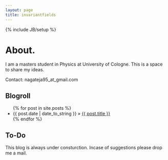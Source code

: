 ```yaml
---
layout: page
title: invariantfields
---
```

{% include JB/setup %}

# About. 

I am a masters student in Physics at University of Cologne. This is a space to share my ideas. 

Contact: nagateja95_at_gmail.com


## Blogroll

<ul class="posts">
  {% for post in site.posts %}
    <li><span>{{ post.date | date_to_string }}</span> &raquo; <a href="{{ BASE_PATH }}{{ post.url }}">{{ post.title }}</a></li>
  {% endfor %}
</ul>

## To-Do

This blog is always under consturction. Incase of suggestions please drop me a mail. 
